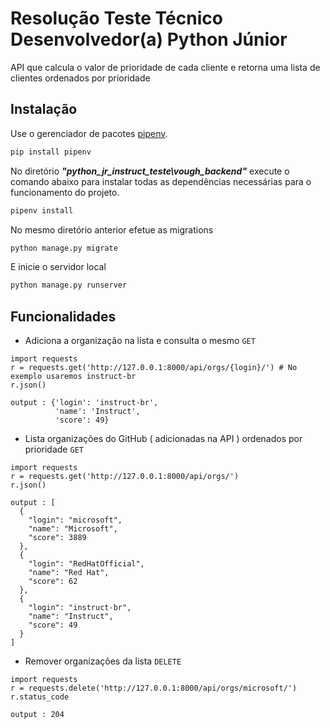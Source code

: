 # Resolução Teste Técnico Desenvolvedor(a) Python Júnior
API que calcula o valor de prioridade de cada cliente e retorna uma lista de clientes ordenados por prioridade

## Instalação

Use o gerenciador de pacotes [pipenv](https://pypi.org/project/pipenv/).

```bash
pip install pipenv
```




No diretório ***"python_jr_instruct_teste\vough_backend"*** execute o comando abaixo para instalar todas as dependências necessárias para o funcionamento do projeto.

```bash
pipenv install
```

No mesmo diretório anterior efetue as migrations

 ```bash
python manage.py migrate 
``` 

E inicie o servidor local

 ```bash
python manage.py runserver
``` 

## Funcionalidades 

- Adiciona a organização na lista e consulta o mesmo  `GET`
 
```pytho
import requests
r = requests.get('http://127.0.0.1:8000/api/orgs/{login}/') # No exemplo usaremos instruct-br
r.json()

output : {'login': 'instruct-br',
          'name': 'Instruct',
          'score': 49}
```

- Lista organizações do GitHub ( adicionadas na API ) ordenados por prioridade `GET`
```pytho
import requests
r = requests.get('http://127.0.0.1:8000/api/orgs/')
r.json()

output : [
  {
    "login": "microsoft",
    "name": "Microsoft",
    "score": 3889
  },
  {
    "login": "RedHatOfficial",
    "name": "Red Hat",
    "score": 62
  },
  {
    "login": "instruct-br",
    "name": "Instruct",
    "score": 49
  }
]

```
- Remover organizações da lista `DELETE`


```pytho
import requests
r = requests.delete('http://127.0.0.1:8000/api/orgs/microsoft/')
r.status_code

output : 204

```